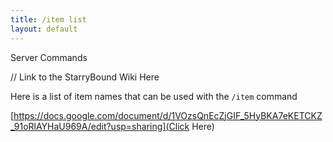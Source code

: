 ```yaml
---
title: /item list
layout: default
---
```


Server Commands

// Link to the StarryBound Wiki Here

Here is a list of item names that can be used with the `/item` command

[https://docs.google.com/document/d/1VOzsQnEcZjGIF_5HyBKA7eKETCKZ_91oRlAYHaU969A/edit?usp=sharing](Click Here)

